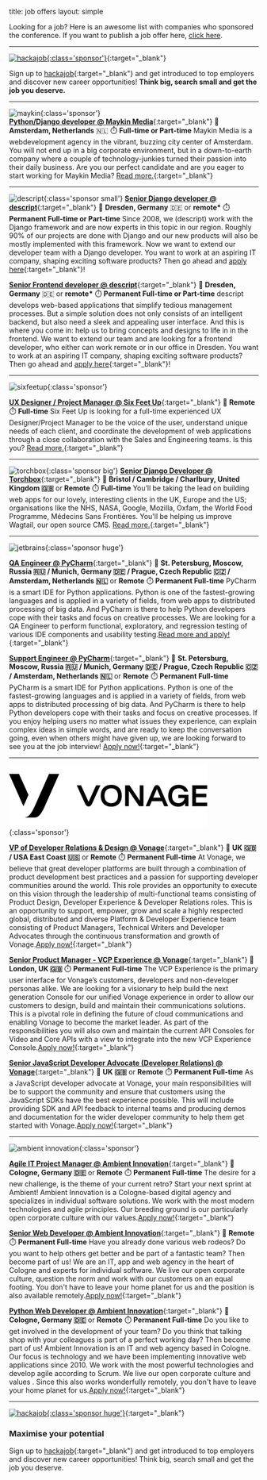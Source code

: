 title: job offers
layout: simple

Looking for a job? Here is an awesome list with companies who sponsored the conference. If you want to publish a job offer here, [click here](/sponsors/sponsorships/).

<hr/>

[![hackajob](/static/images/sponsors/hackajob.png){:class='sponsor'}](https://bit.ly/3u9rBko){:target="_blank"}

Sign up to [hackajob](https://bit.ly/3u9rBko){:target="_blank"} and get introduced to top employers and discover new career opportunities! **Think big, search small and get the job you deserve.**

<hr/>

![maykin](/static/images/sponsors/maykin.png){:class='sponsor'}  
[**Python/Django developer @ Maykin Media**](https://www.maykinmedia.nl/en/jobs/parttime-django-jobs/){:target="_blank"} 
📍 **Amsterdam, Netherlands** 🇳🇱
⏱️ **Full-time or Part-time**
Maykin Media is a webdevelopment agency in the vibrant, buzzing city center of Amsterdam. You will not end up in a big corporate environment, but in a down-to-earth company where a couple of technology-junkies turned their passion into their daily business. Are you our perfect candidate and are you eager to start working for Maykin Media? [Read more.](https://www.maykinmedia.nl/en/jobs/parttime-django-jobs/){:target="_blank"} 

<hr/>

![descript](/static/images/sponsors/descript.png){:class='sponsor small'}
[**Senior Django developer @ descript**](https://www.descript.de/en/jobs/django-developer/){:target="_blank"} 
📍 **Dresden, Germany** 🇩🇪 or **remote\***
⏱️ **Permanent Full-time or Part-time**
Since 2008, we (descript) work with the Django framework and are now experts in this topic in our region. Roughly 90% of our projects are done with Django and our new products will also be mostly implemented with this framework. Now we want to extend our developer team with a Django developer. You want to work at an aspiring IT company, shaping exciting software products? Then go ahead and [apply here](https://www.descript.de/en/jobs/django-developer/){:target="_blank"}!

[**Senior Frontend developer @ descript**](https://www.descript.de/en/jobs/senior-frontend-developer/){:target="_blank"} 
📍 **Dresden, Germany** 🇩🇪 or **remote\***
⏱️ **Permanent Full-time or Part-time**
descript develops web-based applications that simplify tedious management processes. But a simple solution does not only consists of an intelligent backend, but also need a sleek and appealing user interface. And this is where you come in: help us to bring concepts and designs to life in in the frontend. We want to extend our team and are looking for a frontend developer, who either can work remote or in our office in Dresden. You want to work at an aspiring IT company, shaping exciting software products? Then go ahead and [apply here](https://www.descript.de/en/jobs/senior-frontend-developer/){:target="_blank"}!

<hr/>

![sixfeetup](/static/images/sponsors/sfu.svg){:class='sponsor'}

[**UX Designer / Project Manager @ Six Feet Up**](https://sixfeetup.com/company/ux-designer-project-manager){:target="_blank"} 
📍 **Remote**
⏱️ **Full-time**
Six Feet Up is looking for a full-time experienced UX Designer/Project Manager to be the voice of the user, understand unique needs of each client, and coordinate the development of web applications through a close collaboration with the Sales and Engineering teams. Is this you? [Read more.](https://sixfeetup.com/company/ux-designer-project-manager){:target="_blank"}

<hr/>

![torchbox](/static/images/sponsors/torchbox.svg){:class='sponsor big'}
[**Senior Django Developer @ Torchbox**](https://torchbox.peoplehr.net/Pages/JobBoard/Opening.aspx?v=f0cf0983-4229-4970-a0b6-54ae5c2192a1){:target="_blank"} 
📍 **Bristol / Cambridge / Charlbury, United Kingdom 🇬🇧** or **Remote**
⏱️ **Full-time**
You’ll be taking the lead on building web apps for our lovely, interesting clients in the UK, Europe and the US; organisations like the NHS, NASA, Google, Mozilla, Oxfam, the World Food Programme, Médecins Sans Frontières. You'll be helping us improve Wagtail, our open source CMS. [Read more.](https://torchbox.peoplehr.net/Pages/JobBoard/Opening.aspx?v=f0cf0983-4229-4970-a0b6-54ae5c2192a1){:target="_blank"}

<hr/>

![jetbrains](/static/images/sponsors/jetbrains.svg){:class='sponsor huge'}

[**QA Engineer @ PyCharm**](https://www.jetbrains.com/careers/jobs/qa-engineer-219/){:target="_blank"} 
📍 **St. Petersburg, Moscow, Russia 🇷🇺 / Munich, Germany 🇩🇪 / Prague, Czech Republic 🇨🇿 / Amsterdam, Netherlands 🇳🇱** or **Remote**
⏱️ **Permanent Full-time**
PyCharm is a smart IDE for Python applications. Python is one of the fastest-growing languages and is applied in a variety of fields, from web apps to distributed processing of big data. And PyCharm is there to help Python developers cope with their tasks and focus on creative processes. We are looking for a QA Engineer to perform functional, exploratory, and regression testing of various IDE components and usability testing.[Read more and apply!](https://www.jetbrains.com/careers/jobs/qa-engineer-219/){:target="_blank"}

[**Support Engineer @ PyCharm**](https://www.jetbrains.com/careers/jobs/support-engineer-241/){:target="_blank"} 
📍 **St. Petersburg, Moscow, Russia 🇷🇺 / Munich, Germany 🇩🇪 / Prague, Czech Republic 🇨🇿 / Amsterdam, Netherlands 🇳🇱** or **Remote**
⏱️ **Permanent Full-time**
PyCharm is a smart IDE for Python applications. Python is one of the fastest-growing languages and is applied in a variety of fields, from web apps to distributed processing of big data. And PyCharm is there to help Python developers cope with their tasks and focus on creative processes. If you enjoy helping users no matter what issues they experience,
can explain complex ideas in simple words, and are ready to keep the conversation going, even when others might have given up, we are looking forward to see you at the job interview! [Apply now!](https://www.jetbrains.com/careers/jobs/support-engineer-241/){:target="_blank"}

<hr/>

![vonage](/static/images/sponsors/vonage.png){:class='sponsor'}

[**VP of Developer Relations & Design @ Vonage**](https://www.vonage.com/careers/job-details/5162770002/){:target="_blank"} 
📍 **UK 🇬🇧 / USA East Coast 🇺🇸** or **Remote**
⏱️ **Permanent Full-time**
At Vonage, we believe that great developer platforms are built through a combination of product development best practices and a passion for supporting developer communities around the world. This role provides an opportunity to execute on this vision through the leadership of multi-functional teams consisting of Product Design, Developer Experience & Developer Relations roles. This is an opportunity to support, empower, grow and scale a highly respected global, distributed and diverse Platform & Developer Experience team consisting of Product Managers, Technical Writers and Developer Advocates through the continuous transformation and growth of Vonage.[Apply now!](https://www.vonage.com/careers/job-details/5162770002/){:target="_blank"}

[**Senior Product Manager - VCP Experience @ Vonage**](https://www.vonage.com/careers/job-details/5269154002/){:target="_blank"} 
📍 **London, UK 🇬🇧**
⏱️ **Permanent Full-time**
The VCP Experience is the primary user interface for Vonage’s customers, developers and non-developer personas alike. We are looking for a visionary to help build the next generation Console for our unified Vonage experience in order to allow our customers to design, build and maintain their communications solutions. This is a pivotal role in defining the future of cloud communications and enabling Vonage to become the market leader. As part of the responsibilities you will also own and maintain the current API Consoles for Video and Core APIs with a view to integrate into the new VCP Experience Console.[Apply now!](https://www.vonage.com/careers/job-details/5269154002/){:target="_blank"}

[**Senior JavaScript Developer Advocate (Developer Relations) @ Vonage**](https://www.vonage.com/careers/job-details/5192666002/){:target="_blank"} 
📍 **UK 🇬🇧** or **Remote**
⏱️ **Permanent Full-time**
As a JavaScript developer advocate at Vonage, your main responsibilities will be to support the community and ensure that customers using the JavaScript SDKs have the best experience possible. This will include providing SDK and API feedback to internal teams and producing demos and documentation for the wider developer community to help them get started with Vonage.[Apply now!](https://www.vonage.com/careers/job-details/5192666002/){:target="_blank"}

<hr/>

![ambient innovation](/static/images/sponsors/ai.png){:class='sponsor'}

[**Agile IT Project Manager @ Ambient Innovation**](https://www.ambient-innovation.com/agiler-it-projektmanager-koeln/){:target="_blank"} 
📍 **Cologne, Germany 🇩🇪** or **Remote**
⏱️ **Permanent Full-time**
The desire for a new challenge, is the theme of your current retro?
Start your next sprint at Ambient!
Ambient Innovation is a Cologne-based digital agency and specializes in individual software solutions. We work with the most modern technologies and agile principles. Our breeding ground is our particularly open corporate culture with our values.[Apply now!](https://www.ambient-innovation.com/agiler-it-projektmanager-koeln/){:target="_blank"}

[**Senior Web Developer @ Ambient Innovation**](https://ambient-innovation.com/senior-webentwickler/){:target="_blank"} 
📍 **Remote**
⏱️ **Permanent Full-time**
Have you already done various web rodeos?
Do you want to help others get better and be part of a fantastic team?
Then become part of us!
We are an IT, app and web agency in the heart of Cologne and experts for individual software. We live our open corporate culture, question the norm and work with our customers on an equal footing. You don't have to leave your home planet for us and the position is also available remotely.[Apply now!](https://ambient-innovation.com/senior-webentwickler/){:target="_blank"}

[**Python Web Developer @ Ambient Innovation**](https://ambient-innovation.com/python-webentwickler/){:target="_blank"} 
📍 **Cologne, Germany 🇩🇪** or **Remote**
⏱️ **Permanent Full-time**
Do you like to get involved in the development of your team?
Do you think that talking shop with your colleagues is part of a perfect working day?
Then become part of us!
Ambient Innovation is an IT and web agency based in Cologne. Our focus is technology and we have been implementing innovative web applications since 2010. We work with the most powerful technologies and develop agile according to Scrum. We live our open corporate culture and values . Since this also works wonderfully remotely, you don't have to leave your home planet for us.[Apply now!](https://ambient-innovation.com/python-webentwickler/){:target="_blank"}

<hr/>

[![hackajob](/static/images/sponsors/hackajob.png){:class='sponsor huge'}](https://bit.ly/3u9rBko){:target="_blank"}

### Maximise your potential

Sign up to [hackajob](https://bit.ly/3u9rBko){:target="_blank"} and get introduced to top employers and discover new career opportunities! Think big, search small and get the job you deserve.

